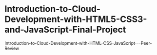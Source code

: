 # Introduction-to-Cloud-Development-with-HTML5-CSS3-and-JavaScript-Final-Project
Introduction-to-Cloud-Development-with-HTML-CSS-JavaScript---Peer-Review
